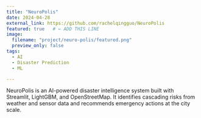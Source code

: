 ```yaml
---
title: "NeuroPolis"
date: 2024-04-28
external_link: https://github.com/rachelqingguo/NeuroPolis
featured: true   # ← ADD THIS LINE
image:
  filename: "project/neuro-polis/featured.png"
  preview_only: false
tags:
  - AI
  - Disaster Prediction
  - ML

---
```


NeuroPolis is an AI-powered disaster intelligence system built with Streamlit, LightGBM, and OpenStreetMap. It identifies cascading risks from weather and sensor data and recommends emergency actions at the city scale.

<!--more-->
